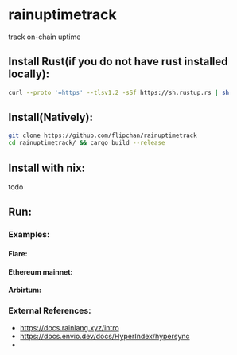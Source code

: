 # rainuptimetrack
track on-chain uptime

## Install Rust(if you do not have rust installed locally):
```bash
curl --proto '=https' --tlsv1.2 -sSf https://sh.rustup.rs | sh
```

## Install(Natively):   
```bash
git clone https://github.com/flipchan/rainuptimetrack
cd rainuptimetrack/ && cargo build --release
```


## Install with nix:  
todo


## Run:  


### Examples:   


#### Flare:  


#### Ethereum mainnet:  


#### Arbirtum:  



### External References:  
-   https://docs.rainlang.xyz/intro
-   https://docs.envio.dev/docs/HyperIndex/hypersync
-   
